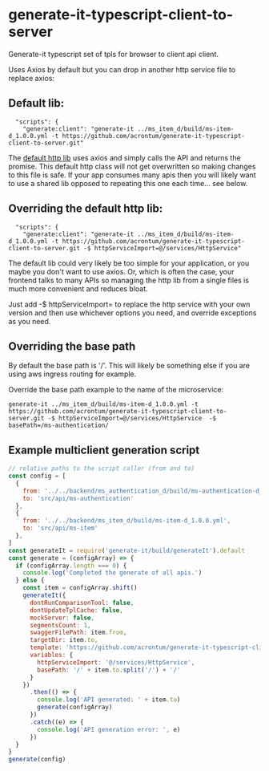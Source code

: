 # generate-it-typescript-client-to-server

Generate-it typescript set of tpls for browser to client api client.

Uses Axios by default but you can drop in another http service file to replace axios:

## Default lib:
```
  "scripts": {
    "generate:client": "generate-it ../ms_item_d/build/ms-item-d_1.0.0.yml -t https://github.com/acrontum/generate-it-typescript-client-to-server.git"
```
The [default http lib](https://github.com/acrontum/generate-it-typescript-client-to-server/blob/master/lib/HttpService.ts.njk) uses axios and simply calls the API and returns the promise. This default http class will not get overwritten so making changes to this file is safe. If your app consumes many apis then you will likely want to use a shared lib opposed to repeating this one each time... see below.

## Overriding the default http lib:
```
  "scripts": {
    "generate:client": "generate-it ../ms_item_d/build/ms-item-d_1.0.0.yml -t https://github.com/acrontum/generate-it-typescript-client-to-server.git -$ httpServiceImport=@/services/HttpService"
```
The default lib could very likely be too simple for your application, or you maybe you don't want to use axios. Or, which is often the case, your frontend talks to many APIs so managing the http lib from a single files is much more convenient and reduces bloat.

Just add -$ httpServiceImport=<the project import> to replace the http service with your own version and then use whichever options you need, and override exceptions as you need. 

## Overriding the base path
By default the base path is '/'. This will likely be something else if you are using aws ingress routing for example.

Override the base path example to the name of the microservice:
```
generate-it ../ms_item_d/build/ms-item-d_1.0.0.yml -t https://github.com/acrontum/generate-it-typescript-client-to-server.git -$ httpServiceImport=@/services/HttpService  -$ basePath=/ms-authentication/
```

## Example multiclient generation script
```javascript
// relative paths to the script caller (from and to)
const config = [
  {
    from: '../../backend/ms_authentication_d/build/ms-authentication-d_1.0.1.yml',
    to: 'src/api/ms-authentication'
  },
  {
    from: '../../backend/ms_item_d/build/ms-item-d_1.0.0.yml',
    to: 'src/api/ms-item'
  },
]
const generateIt = require('generate-it/build/generateIt').default
const generate = (configArray) => {
  if (configArray.length === 0) {
    console.log('Completed the generate of all apis.')
  } else {
    const item = configArray.shift()
    generateIt({
      dontRunComparisonTool: false,
      dontUpdateTplCache: false,
      mockServer: false,
      segmentsCount: 1,
      swaggerFilePath: item.from,
      targetDir: item.to,
      template: 'https://github.com/acrontum/generate-it-typescript-client-to-server.git',
      variables: {
        httpServiceImport: '@/services/HttpService',
        basePath: '/' + item.to.split('/') + '/'
      }
    })
      .then(() => {
        console.log('API generated: ' + item.to)
        generate(configArray)
      })
      .catch((e) => {
        console.log('API generation error: ', e)
      })
  }
}
generate(config)
```

